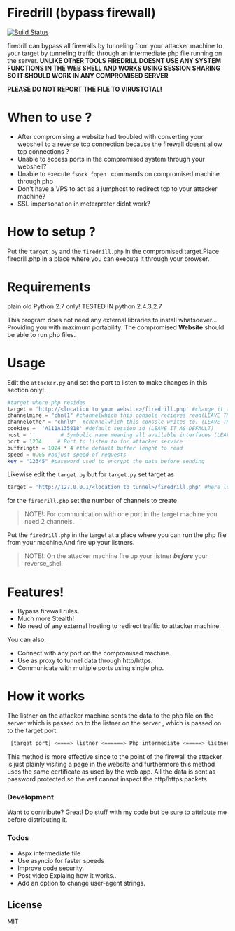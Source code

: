 # Firedrill (bypass firewall)

[![Build Status](https://travis-ci.org/joemccann/dillinger.svg?branch=master)](https://www.youtube.com/channel/UCvbFfGomoaEKufdWCQ44KWA)

firedrill can bypass all firewalls by tunneling from your attacker machine to your target by tunneling traffic through an intermediate php file running on the server.
**UNLIKE OThER TOOLS FIREDRILL DOESNT USE ANY SYSTEM FUNCTIONS IN THE WEB SHELL AND WORKS USING SESSION SHARING SO IT SHOULD WORK IN ANY COMPROMISED SERVER**


**PLEASE DO NOT REPORT THE FILE TO VIRUSTOTAL!**

# When to use ?
 - After compromising a website had troubled with converting your webshell to a reverse tcp connection because the firewall doesnt allow tcp connections ?
 - Unable to access ports in the compromised system through your webshell?
 - Unable to execute ```fsock fopen ``` commands on compromised machine through php
 - Don't have a VPS to act as a jumphost to redirect tcp to your attacker machine?
 - SSL impersonation in meterpreter didnt work?

# How to setup ?
Put the ```target.py``` and the ```firedrill.php``` in the compromised target.Place firedrill.php in a place where you can execute it through your browser.

# Requirements
plain old Python 2.7 only!
TESTED IN python 2.4.3,2.7

This program does not need any external libraries to install whatsoever...
Providing you with maximum portability.
The compromised **Website** should be able to run php files.

# Usage

Edit the `attacker.py` and set the port to listen to make changes in this section only!.
```php
#target where php resides
target = 'http://<location to your website>/firedrill.php' #change it to the compromised host addres
channelmine = "chnl1" #channelwhich this console recieves read(LEAVE THIS AS DEFAULT)
channelother = "chnl0"  #channelwhich this console writes to. (LEAVE THIS AS DEFAULT)
cookies =  'A111A135818' #default session id (LEAVE IT AS DEFAULT)
host = ''        # Symbolic name meaning all available interfaces (LEAVE IT AS DEFAULT)
port = 1234     # Port to listen to for attacker service
buffrlngth = 1024 * 4 #the default buffer lenght to read
speed = 0.05 #adjust speed of requests
key = "12345" #password used to encrypt the data before sending
```
Likewise edit the ```target.py``` but for ```target.py``` set target as 
```php
target = 'http://127.0.0.1/<location to tunnel>/firedrill.php' #here loopback address is used instead of original site's name.
```
for the ```firedrill.php``` set the number of channels to create 
>NOTE!: For communication with one port in the target machine you need 2 channels.

Put the ```firedrill.php``` in the target at a place where you can run the php file from your machine.And fire up your listners.

>NOTE!: On the attacker machine fire up your listner ***before*** your reverse_shell

# Features!

  - Bypass firewall rules.
  - Much more Stealth!
  - No need of any external hosting to redirect traffic to attacker machine.
  
You can also:
  - Connect with any port on the compromised machine.
  - Use as proxy to tunnel data through http/https. 
  - Communicate with multiple ports using single php.

# How it works

 The listner on the attacker machine sents the data to the php file on the server which is passed on to the listner on the server , which is passed on to the target port.
 
```sh
 [target port] <====> listner <======> Php intermediate <=====> listner <====> [attacker port] 
 ```
 This method is more effective since to the point of the firewall the attacker is just plainly visiting a page in the website and furthermore this method uses the same certificate as used by the web app.
 All the data is sent as password protected so the waf cannot inspect the http/https packets

### Development

Want to contribute? Great!
Do stuff with my code but be sure to attribute me before distributing it.

### Todos

 - Aspx intermediate file
 - Use asyncio for faster speeds
 - Improve code security.
 - Post video Explaing how it works..
 - Add an option to change user-agent strings.

License
----

MIT
